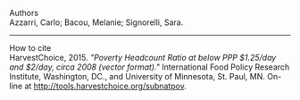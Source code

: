 <label>Authors</label>  
Azzarri, Carlo; Bacou, Melanie; Signorelli, Sara.

***************************************************

<label>How to cite</label>  
HarvestChoice, 2015. *"Poverty Headcount Ratio at below PPP $1.25/day and $2/day, circa 2008 (vector format)."* International Food Policy Research Institute, Washington, DC., and University of Minnesota, St. Paul, MN. On-line at http://tools.harvestchoice.org/subnatpov.
